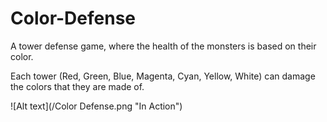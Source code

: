 Color-Defense
=============

A tower defense game, where the health of the monsters is based on their color.

Each tower (Red, Green, Blue, Magenta, Cyan, Yellow, White) can damage the colors that they are made of.

![Alt text](/Color Defense.png "In Action")
